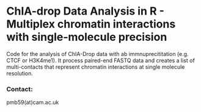# ChIA-drop Data Analysis in R - Multiplex chromatin interactions with single-molecule precision

Code for the analysis of ChIA-Drop data with ab immnuprecititation (e.g. CTCF or H3K4me1). It process paired-end FASTQ data and creates a list of multi-contacts that represent chromatin interactions at single molecule resolution.


<h3>Contact:</h3> 
pmb59(at)cam.ac.uk
